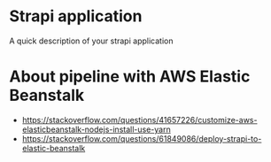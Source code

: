 # Strapi application

A quick description of your strapi application

# About pipeline with AWS Elastic Beanstalk

- https://stackoverflow.com/questions/41657226/customize-aws-elasticbeanstalk-nodejs-install-use-yarn
- https://stackoverflow.com/questions/61849086/deploy-strapi-to-elastic-beanstalk